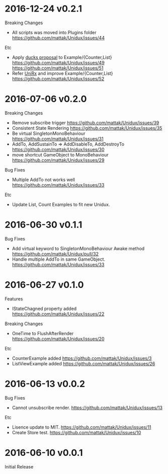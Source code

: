 # 2016-12-24 v0.2.1

Breaking Changes
- All scripts was moved into Plugins folder https://github.com/mattak/Unidux/issues/44

Etc
- Apply [ducks proposal](https://github.com/erikras/ducks-modular-redux) to Example/{Counter,List} https://github.com/mattak/Unidux/issues/49 https://github.com/mattak/Unidux/issues/51
- Refer [UniRx](https://github.com/neuecc/UniRx) and improve Example/{Counter,List} https://github.com/mattak/Unidux/issues/52

# 2016-07-06 v0.2.0

Breaking Changes
- Remove subscribe trigger https://github.com/mattak/Unidux/issues/39
- Consistent State Rendering https://github.com/mattak/Unidux/issues/35
- Be virtual SingletonMonoBehaviour https://github.com/mattak/Unidux/issues/31
- AddTo, AddSustainTo => AddDisableTo, AddDestroyTo https://github.com/mattak/Unidux/issues/30
- move shortcut GameObject to MonoBehaviour https://github.com/mattak/Unidux/issues/29

Bug Fixes
- Multiple AddTo not works well https://github.com/mattak/Unidux/issues/33

Etc
- Update List, Count Examples to fit new Unidux.

# 2016-06-30 v0.1.1

Bug Fixes
- Add virtual keyword to SingletonMonoBehaviour Awake method https://github.com/mattak/Unidux/pull/32
- Handle multiple AddTo in same GameObject. https://github.com/mattak/Unidux/issues/33

# 2016-06-27 v0.1.0

Features
- IStateChagned property added https://github.com/mattak/Unidux/issues/22

Breaking Changes
- OneTime to FlushAfterRender https://github.com/mattak/Unidux/issues/20

Etc
- CounterExample added https://github.com/mattak/Unidux/issues/3
- ListViewExample added https://github.com/mattak/Unidux/issues/26

# 2016-06-13 v0.0.2

Bug Fixes
- Cannot unsubscribe render. https://github.com/mattak/Unidux/issues/13

Etc
- Lisence update to MIT. https://github.com/mattak/Unidux/issues/11
- Create Store test. https://github.com/mattak/Unidux/issues/10

# 2016-06-10 v0.0.1

Initial Release
